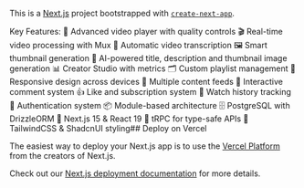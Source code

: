 This is a [Next.js](https://nextjs.org) project bootstrapped with [`create-next-app`](https://nextjs.org/docs/app/api-reference/cli/create-next-app).

Key Features:
🎥 Advanced video player with quality controls
🎬 Real-time video processing with Mux
📝 Automatic video transcription
🖼️ Smart thumbnail generation
🤖 AI-powered title, description and thumbnail image generation
📊 Creator Studio with metrics
🗂️ Custom playlist management
📱 Responsive design across devices
🔄 Multiple content feeds
💬 Interactive comment system
👍 Like and subscription system
🎯 Watch history tracking
🔐 Authentication system
📦 Module-based architecture
🗄️ PostgreSQL with DrizzleORM
🚀 Next.js 15 & React 19
🔄 tRPC for type-safe APIs
💅 TailwindCSS & ShadcnUI styling## Deploy on Vercel

The easiest way to deploy your Next.js app is to use the [Vercel Platform](https://vercel.com/new?utm_medium=default-template&filter=next.js&utm_source=create-next-app&utm_campaign=create-next-app-readme) from the creators of Next.js.

Check out our [Next.js deployment documentation](https://nextjs.org/docs/app/building-your-application/deploying) for more details.
